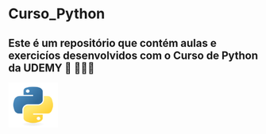 # Curso_Python

## Este é um repositório que contém aulas e exercicíos desenvolvidos com o Curso de Python da UDEMY 🚀 👨🏻‍💻
  <img align="rigth" alt="Python" height="90" width="100" src="https://raw.githubusercontent.com/devicons/devicon/master/icons/python/python-original.svg">
